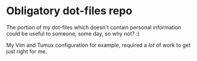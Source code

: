 # Obligatory dot-files repo

The portion of my dot-files which doesn't contain personal information could be useful to someone, some day, so why not? :)

My Vim and Tumux configuration for example, required a _lot_ of work to get just right for me.


